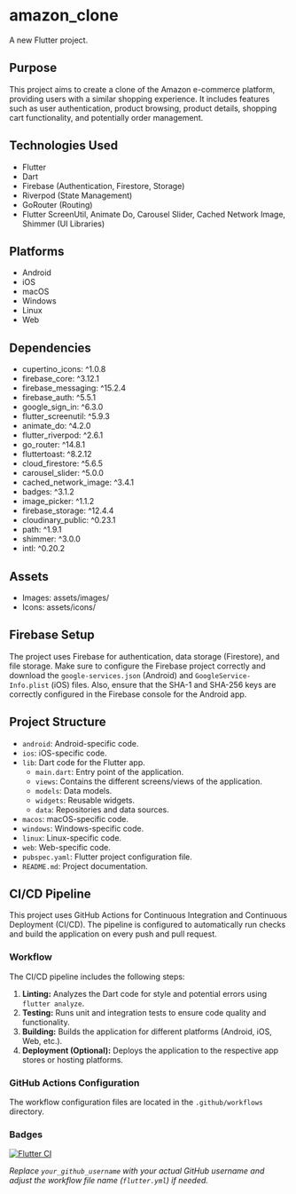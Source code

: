 # amazon_clone

A new Flutter project.

## Purpose

This project aims to create a clone of the Amazon e-commerce platform, providing users with a similar shopping experience. It includes features such as user authentication, product browsing, product details, shopping cart functionality, and potentially order management.

## Technologies Used

*   Flutter
*   Dart
*   Firebase (Authentication, Firestore, Storage)
*   Riverpod (State Management)
*   GoRouter (Routing)
*   Flutter ScreenUtil, Animate Do, Carousel Slider, Cached Network Image, Shimmer (UI Libraries)

## Platforms

*   Android
*   iOS
*   macOS
*   Windows
*   Linux
*   Web

## Dependencies

*   cupertino\_icons: ^1.0.8
*   firebase\_core: ^3.12.1
*   firebase\_messaging: ^15.2.4
*   firebase\_auth: ^5.5.1
*   google\_sign\_in: ^6.3.0
*   flutter\_screenutil: ^5.9.3
*   animate\_do: ^4.2.0
*   flutter\_riverpod: ^2.6.1
*   go\_router: ^14.8.1
*   fluttertoast: ^8.2.12
*   cloud\_firestore: ^5.6.5
*   carousel\_slider: ^5.0.0
*   cached\_network\_image: ^3.4.1
*   badges: ^3.1.2
*   image\_picker: ^1.1.2
*   firebase\_storage: ^12.4.4
*   cloudinary\_public: ^0.23.1
*   path: ^1.9.1
*   shimmer: ^3.0.0
*   intl: ^0.20.2

## Assets

*   Images: assets/images/
*   Icons: assets/icons/

## Firebase Setup

The project uses Firebase for authentication, data storage (Firestore), and file storage.  Make sure to configure the Firebase project correctly and download the `google-services.json` (Android) and `GoogleService-Info.plist` (iOS) files. Also, ensure that the SHA-1 and SHA-256 keys are correctly configured in the Firebase console for the Android app.

## Project Structure

*   `android`: Android-specific code.
*   `ios`: iOS-specific code.
*   `lib`: Dart code for the Flutter app.
    *   `main.dart`: Entry point of the application.
    *   `views`: Contains the different screens/views of the application.
    *   `models`: Data models.
    *   `widgets`: Reusable widgets.
    *   `data`: Repositories and data sources.
*   `macos`: macOS-specific code.
*   `windows`: Windows-specific code.
*   `linux`: Linux-specific code.
*   `web`: Web-specific code.
*   `pubspec.yaml`: Flutter project configuration file.
*   `README.md`: Project documentation.

## CI/CD Pipeline

This project uses GitHub Actions for Continuous Integration and Continuous Deployment (CI/CD). The pipeline is configured to automatically run checks and build the application on every push and pull request.

### Workflow

The CI/CD pipeline includes the following steps:

1.  **Linting:** Analyzes the Dart code for style and potential errors using `flutter analyze`.
2.  **Testing:** Runs unit and integration tests to ensure code quality and functionality.
3.  **Building:** Builds the application for different platforms (Android, iOS, Web, etc.).
4.  **Deployment (Optional):** Deploys the application to the respective app stores or hosting platforms.

### GitHub Actions Configuration

The workflow configuration files are located in the `.github/workflows` directory.

### Badges

[![Flutter CI](https://github.com/your_github_username/amazon_clone/actions/workflows/flutter.yml/badge.svg)](https://github.com/your_github_username/amazon_clone/actions/workflows/flutter.yml)

*Replace `your_github_username` with your actual GitHub username and adjust the workflow file name (`flutter.yml`) if needed.*
